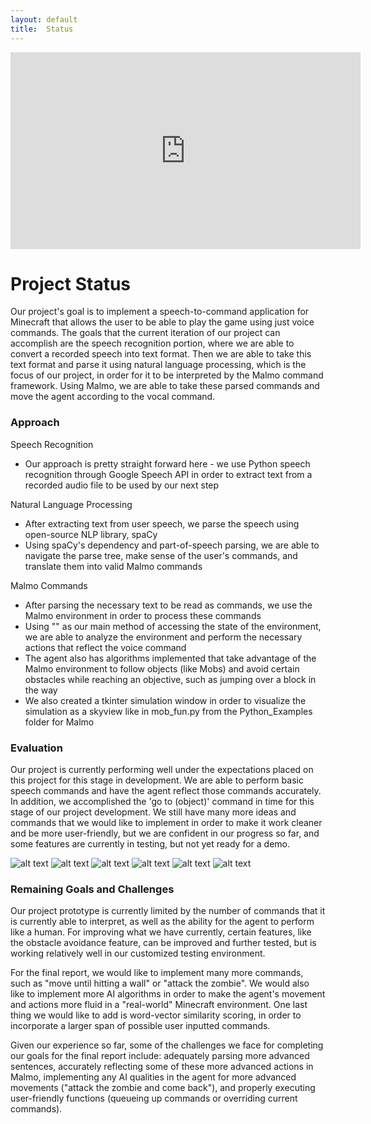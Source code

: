 ```yaml
---
layout: default
title:  Status
---
```


<iframe width="560" height="315" src="https://www.youtube.com/embed/tdBFFRMu1i0" frameborder="0" allowfullscreen></iframe>

# Project Status
Our project's goal is to implement a speech-to-command application for Minecraft that allows the user to be able to play the game using just voice commands. The goals that the current iteration of our project can accomplish are the speech recognition portion, where we are able to convert a recorded speech into text format. Then we are able to take this text format and parse it using natural language processing, which is the focus of our project, in order for it to be interpreted by the Malmo command framework. Using Malmo, we are able to take these parsed commands and move the agent according to the vocal command.

### Approach
Speech Recognition
- Our approach is pretty straight forward here - we use Python speech recognition through Google Speech API in order to extract text from a recorded audio file to be used by our next step

Natural Language Processing
- After extracting text from user speech, we parse the speech using open-source NLP library, spaCy
- Using spaCy's dependency and part-of-speech parsing, we are able to navigate the parse tree, make sense of the user's commands, and translate them into valid Malmo commands

Malmo Commands
- After parsing the necessary text to be read as commands, we use the Malmo environment in order to process these commands
- Using "<ObservationFromNearbyEntities>" as our main method of accessing the state of the environment, we are able to analyze the environment and perform the necessary actions that reflect the voice command
- The agent also has algorithms implemented that take advantage of the Malmo environment to follow objects (like Mobs) and avoid certain obstacles while reaching an objective, such as jumping over a block in the way
- We also created a tkinter simulation window in order to visualize the simulation as a skyview like in mob_fun.py from the Python_Examples folder for Malmo

### Evaluation
Our project is currently performing well under the expectations placed on this project for this stage in development. We are able to perform basic speech commands and have the agent reflect those commands accurately. In addition, we accomplished the 'go to (object)' command in time for this stage of our project development. We still have many more ideas and commands that we would like to implement in order to make it work cleaner and be more user-friendly, but we are confident in our progress so far, and some features are currently in testing, but not yet ready for a demo.

![alt text](https://github.com/HiroIshikawa/speech2craft/blob/master/docs/imgs/jump_and_chase1.png "Jump and chase target 1")
![alt text](https://github.com/HiroIshikawa/speech2craft/blob/master/docs/imgs/jump_and_chase2.png "Jump and chase target 2")
![alt text](https://github.com/HiroIshikawa/speech2craft/blob/master/docs/imgs/jump_and_chase3.png "Jump and chase target 3")
![alt text](https://github.com/HiroIshikawa/speech2craft/blob/master/docs/imgs/use1.png "Use items 1")
![alt text](https://github.com/HiroIshikawa/speech2craft/blob/master/docs/imgs/use2.png "Use items 2")
![alt text](https://github.com/HiroIshikawa/speech2craft/blob/master/docs/imgs/use2.png "Use items 3")

### Remaining Goals and Challenges
Our project prototype is currently limited by the number of commands that it is currently able to interpret, as well as the ability for the agent to perform like a human. For improving what we have currently, certain features, like the obstacle avoidance feature, can be improved and further tested, but is working relatively well in our customized testing environment.

For the final report, we would like to implement many more commands, such as "move until hitting a wall" or "attack the zombie". We would also like to implement more AI algorithms in order to make the agent's movement and actions more fluid in a "real-world" Minecraft environment. One last thing we would like to add is word-vector similarity scoring, in order to incorporate a larger span of possible user inputted commands. 

Given our experience so far, some of the challenges we face for completing our goals for the final report include: adequately parsing more advanced sentences, accurately reflecting some of these more advanced actions in Malmo, implementing any AI qualities in the agent for more advanced movements ("attack the zombie and come back"), and properly executing user-friendly functions (queueing up commands or overriding current commands).


